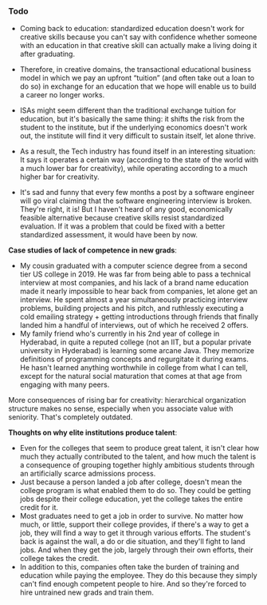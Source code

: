 ### Todo
- Coming back to education: standardized education doesn't work for creative skills because you can't say with confidence whether someone with an education in that creative skill can actually make a living doing it after graduating.
- Therefore, in creative domains, the transactional educational business model in which we pay an upfront “tuition” (and often take out a loan to do so) in exchange for an education that we hope will enable us to build a career no longer works.

- ISAs might seem different than the traditional exchange tuition for education, but it's basically the same thing: it shifts the risk from the student to the institute, but if the underlying economics doesn't work out, the institute will find it very difficult to sustain itself, let alone thrive.

- As a result, the Tech industry has found itself in an interesting situation: It says it operates a certain way (according to the state of the world with a much lower bar for creativity), while operating according to a much higher bar for creativity.

- It's sad and funny that every few months a post by a software engineer will go viral claiming that the software engineering interview is broken. They're right, it is! But I haven't heard of any good, economically feasible alternative because creative skills resist standardized evaluation. If it was a problem that could be fixed with a better standardized assessment, it would have been by now.

**Case studies of lack of competence in new grads**:
- My cousin graduated with a computer science degree from a second tier US college in 2019. He was far from being able to pass a technical interview at most companies, and his lack of a brand name education made it nearly impossible to hear back from companies, let alone get an interview. He spent almost a year simultaneously practicing interview problems, building projects and his pitch, and ruthlessly executing a cold emailing strategy + getting introductions through friends that finally landed him a handful of interviews, out of which he received 2 offers.
- My family friend who's currently in his 2nd year of college in Hyderabad, in quite a reputed college (not an IIT, but a popular private university in Hyderabad) is learning some arcane Java. They memorize definitions of programming concepts and regurgitate it during exams. He hasn't learned anything worthwhile in college from what I can tell, except for the natural social maturation that comes at that age from engaging with many peers.

More consequences of rising bar for creativity: hierarchical organization structure makes no sense, especially when you associate value with seniority. That's completely outdated.

**Thoughts on why elite institutions produce talent**:
- Even for the colleges that seem to produce great talent, it isn't clear how much they actually contributed to the talent, and how much the talent is a consequence of grouping together highly ambitious students through an artificially scarce admissions process.
- Just because a person landed a job after college, doesn't mean the college program is what enabled them to do so. They could be getting jobs despite their college education, yet the college takes the entire credit for it.
- Most graduates need to get a job in order to survive. No matter how much, or little, support their college provides, if there's a way to get a job, they will find a way to get it through various efforts. The student's back is against the wall, a do or die situation, and they'll fight to land jobs. And when they get the job, largely through their own efforts, their college takes the credit.
- In addition to this, companies often take the burden of training and education while paying the employee. They do this because they simply can't find enough competent people to hire. And so they're forced to hire untrained new grads and train them.